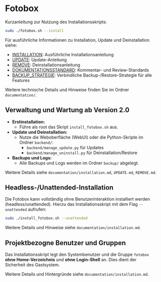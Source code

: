 # Fotobox

Kurzanleitung zur Nutzung des Installationsskripts:

```sh
sudo ./fotobox.sh --install
```

Für ausführliche Informationen zu Installation, Update und Deinstallation siehe:

- [INSTALLATION](documentation/INSTALLATION.md): Ausführliche Installationsanleitung
- [UPDATE](documentation/UPDATE.md): Update-Anleitung
- [REMOVE](documentation/REMOVE.md): Deinstallationsanleitung
- [DOKUMENTATIONSSTANDARD](DOKUMENTATIONSSTANDARD.md): Kommentar- und Review-Standards
- [BACKUP_STRATEGIE](BACKUP_STRATEGIE.md): Verbindliche Backup-/Restore-Strategie für alle Features

Weitere technische Details und Hinweise finden Sie im Ordner `documentation/`.

## Verwaltung und Wartung ab Version 2.0

- **Erstinstallation:**
  - Führe als root das Skript `install_fotobox.sh` aus.
- **Update und Deinstallation:**
  - Nutze die Weboberfläche (WebUI) oder die Python-Skripte im Ordner `backend/`:
    - `backend/manage_update.py` für Updates
    - `backend/manage_uninstall.py` für Deinstallation/Restore
- **Backups und Logs:**
  - Alle Backups und Logs werden im Ordner `backup/` abgelegt.

Weitere Details siehe `documentation/installation.md`, `UPDATE.md`, `REMOVE.md`.

## Headless-/Unattended-Installation

Die Fotobox kann vollständig ohne Benutzerinteraktion installiert werden (headless/unattended). Hierzu das Installationsskript mit dem Flag `--unattended` aufrufen:

```bash
sudo ./install_fotobox.sh --unattended
```

Weitere Details und Hinweise siehe `documentation/installation.md`.

## Projektbezogne Benutzer und Gruppen  

Das Installationsskript legt den Systembenutzer und die Gruppe `fotobox` **ohne Home-Verzeichnis** und **ohne Login-Shell** an. Dies dient der Sicherheit des Gastsystem.

Weitere Details und Hintergründe siehe `documentation/installation.md`.
